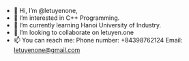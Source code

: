 - 👋 Hi, I’m @letuyenone,
- 👀 I’m interested in C++ Programming.
- 🌱 I’m currently learning Hanoi University of Industry.
- 💞️ I’m looking to collaborate on letuyen.one
- 📫 You can reach me:
Phone number: +84398762124
Email: letuyenone@gmail.com

<!---
letuyenone/letuyenone is a ✨ special ✨ repository because its `README.md` (this file) appears on your GitHub profile.
You can click the Preview link to take a look at your changes.
--->
